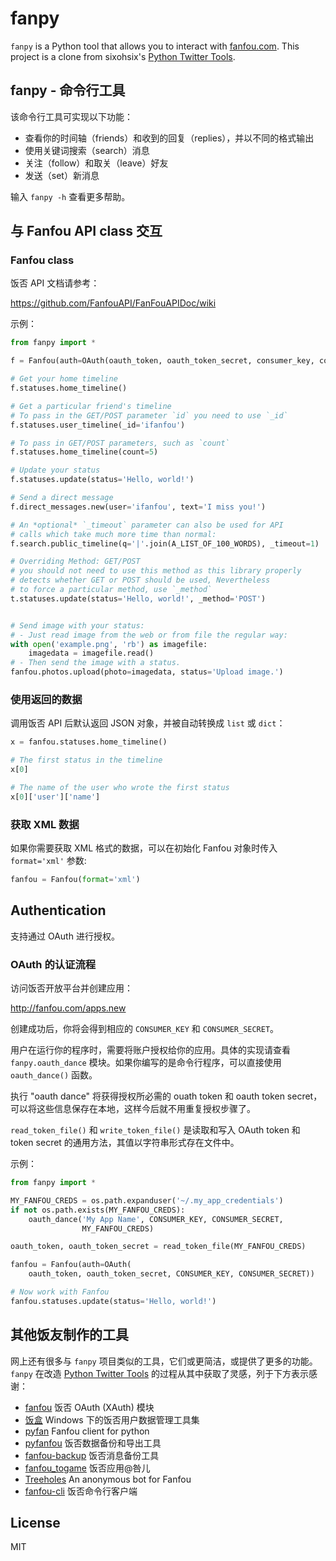 # fanpy

`fanpy` is a Python tool that allows you to interact with [fanfou.com](http://fanfou.com/). This project is a clone from sixohsix's [Python Twitter Tools](https://github.com/sixohsix/twitter).

## fanpy - 命令行工具

该命令行工具可实现以下功能：

- 查看你的时间轴（friends）和收到的回复（replies），并以不同的格式输出
- 使用关键词搜索（search）消息
- 关注（follow）和取关（leave）好友
- 发送（set）新消息

输入 `fanpy -h` 查看更多帮助。

## 与 Fanfou API class 交互

### Fanfou class

饭否 API 文档请参考：

https://github.com/FanfouAPI/FanFouAPIDoc/wiki

示例：

```python
from fanpy import *

f = Fanfou(auth=OAuth(oauth_token, oauth_token_secret, consumer_key, consumer_secret))

# Get your home timeline
f.statuses.home_timeline()

# Get a particular friend's timeline
# To pass in the GET/POST parameter `id` you need to use `_id`
f.statuses.user_timeline(_id='ifanfou')

# To pass in GET/POST parameters, such as `count`
f.statuses.home_timeline(count=5)

# Update your status
f.statuses.update(status='Hello, world!')

# Send a direct message
f.direct_messages.new(user='ifanfou', text='I miss you!')

# An *optional* `_timeout` parameter can also be used for API
# calls which take much more time than normal:
f.search.public_timeline(q='|'.join(A_LIST_OF_100_WORDS), _timeout=1)

# Overriding Method: GET/POST
# you should not need to use this method as this library properly
# detects whether GET or POST should be used, Nevertheless
# to force a particular method, use `_method`
t.statuses.update(status='Hello, world!', _method='POST')


# Send image with your status:
# - Just read image from the web or from file the regular way:
with open('example.png', 'rb') as imagefile:
    imagedata = imagefile.read()
# - Then send the image with a status.
fanfou.photos.upload(photo=imagedata, status='Upload image.')
```

### 使用返回的数据

调用饭否 API 后默认返回 JSON 对象，并被自动转换成 `list` 或 `dict`：

```python
x = fanfou.statuses.home_timeline()

# The first status in the timeline
x[0]

# The name of the user who wrote the first status
x[0]['user']['name']
```

### 获取 XML 数据

如果你需要获取 XML 格式的数据，可以在初始化 Fanfou 对象时传入 `format='xml'` 参数:

```python
fanfou = Fanfou(format='xml')
```

## Authentication

支持通过 OAuth 进行授权。

### OAuth 的认证流程

访问饭否开放平台并创建应用：

http://fanfou.com/apps.new

创建成功后，你将会得到相应的 `CONSUMER_KEY` 和 `CONSUMER_SECRET`。

用户在运行你的程序时，需要将账户授权给你的应用。具体的实现请查看 `fanpy.oauth_dance` 模块。如果你编写的是命令行程序，可以直接使用 `oauth_dance()` 函数。

执行 "oauth dance" 将获得授权所必需的 ouath token 和 oauth token secret，可以将这些信息保存在本地，这样今后就不用重复授权步骤了。

`read_token_file()` 和 `write_token_file()` 是读取和写入 OAuth token 和 token secret 的通用方法，其值以字符串形式存在文件中。

示例：

```python
from fanpy import *

MY_FANFOU_CREDS = os.path.expanduser('~/.my_app_credentials')
if not os.path.exists(MY_FANFOU_CREDS):
    oauth_dance('My App Name', CONSUMER_KEY, CONSUMER_SECRET,
                MY_FANFOU_CREDS)

oauth_token, oauth_token_secret = read_token_file(MY_FANFOU_CREDS)

fanfou = Fanfou(auth=OAuth(
    oauth_token, oauth_token_secret, CONSUMER_KEY, CONSUMER_SECRET))

# Now work with Fanfou
fanfou.statuses.update(status='Hello, world!')
```

## 其他饭友制作的工具

网上还有很多与 `fanpy` 项目类似的工具，它们或更简洁，或提供了更多的功能。`fanpy` 在改造 [Python Twitter Tools](https://github.com/sixohsix/twitter) 的过程从其中获取了灵感，列于下方表示感谢：

- [fanfou](https://github.com/akgnah/fanfou.bot/blob/master/fanfou.py) 饭否 OAuth (XAuth) 模块
- [饭盒](http://www.aoisnow.net/blog/fanhe) Windows 下的饭否用户数据管理工具集
- [pyfan](https://github.com/raptorz/pyfan) Fanfou client for python
- [pyfanfou](https://github.com/mcxiaoke/pyfanfou) 饭否数据备份和导出工具
- [fanfou-backup](https://github.com/heedless/fanfou-backup) 饭否消息备份工具
- [fanfou_togame](https://github.com/deadblue/fanfou_togame) 饭否应用@咎儿
- [Treeholes](https://github.com/fanzeyi/Treeholes) An anonymous bot for Fanfou
- [fanfou-cli](https://github.com/j178/fanfou-cli) 饭否命令行客户端

## License

MIT
